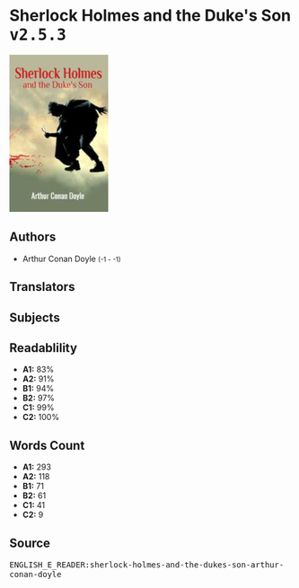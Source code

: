 # Sherlock Holmes and the Duke's Son <kbd>v2.5.3</kbd>

![](./cover.medium.jpg "")

## Authors


 - Arthur Conan Doyle <small>(-1 - -1)</small>

## Translators



## Subjects



## Readablility


 - **A1:** 83%
 - **A2:** 91%
 - **B1:** 94%
 - **B2:** 97%
 - **C1:** 99%
 - **C2:** 100%

## Words Count


 - **A1:** 293
 - **A2:** 118
 - **B1:** 71
 - **B2:** 61
 - **C1:** 41
 - **C2:** 9

## Source


<kbd>ENGLISH_E_READER:sherlock-holmes-and-the-dukes-son-arthur-conan-doyle</kbd>
